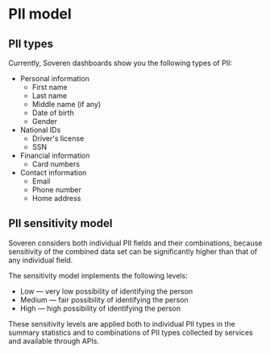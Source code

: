 # PII model

## PII types

Currently, Soveren dashboards show you the following types of PII:

* Personal information
    * First name
    * Last name
    * Middle name (if any)
    * Date of birth
    * Gender
* National IDs
    * Driver's license
    * SSN
* Financial information
    * Card numbers
* Contact information
    * Email
    * Phone number
    * Home address

## PII sensitivity model

Soveren considers both individual PII fields and their combinations, because sensitivity of the combined data set can be significantly higher than that of any individual field.

The sensitivity model implements the following levels:

* Low — very low possibility of identifying the person
* Medium — fair possibility of identifying the person
* High — high possibility of identifying the person

These sensitivity levels are applied both to individual PII types in the summary statistics and to combinations of PII types collected by services and available through APIs.
















